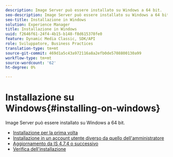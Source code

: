 ```yaml
---
description: Image Server può essere installato su Windows a 64 bit.
seo-description: Image Server può essere installato su Windows a 64 bit.
seo-title: Installazione in Windows
solution: Experience Manager
title: Installazione in Windows
uuid: f2646f61-24f4-4b15-b148-f8d615378fe0
feature: Dynamic Media Classic, SDK/API
role: Sviluppatore, Business Practices
translation-type: tm+mt
source-git-commit: 469d1a5c43a972116a8a2efb0de5708800130a99
workflow-type: tm+mt
source-wordcount: '62'
ht-degree: 0%

---
```



# Installazione su Windows{#installing-on-windows}

Image Server può essere installato su Windows a 64 bit.

* [Installazione per la prima volta](t-first-time-installation-win.md)
* [Installazione in un account utente diverso da quello dell&#39;amministratore](t-diff-account-win.md)
* [Aggiornamento da IS 4.7.4 o successivo](t-update-win.md)
* [Verifica dell&#39;installazione](t-verify-win.md)
